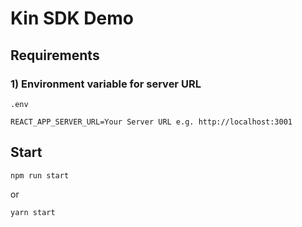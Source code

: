 # Kin SDK Demo

## Requirements

### 1) Environment variable for server URL

`.env`

```
REACT_APP_SERVER_URL=Your Server URL e.g. http://localhost:3001
```

## Start

```
npm run start
```

or

```
yarn start
```
